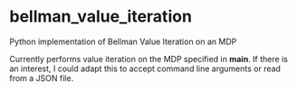 # bellman_value_iteration
Python implementation of Bellman Value Iteration on an MDP

Currently performs value iteration on the MDP specified in __main__. 
If there is an interest, I could adapt this to accept command line arguments or read from a JSON file.
